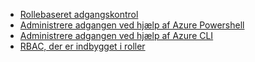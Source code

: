 - [Rollebaseret adgangskontrol](../articles/active-directory/role-based-access-control-configure.md)
- [Administrere adgangen ved hjælp af Azure Powershell](../articles/active-directory/role-based-access-control-manage-access-powershell.md)
- [Administrere adgangen ved hjælp af Azure CLI](../articles/active-directory/role-based-access-control-manage-access-azure-cli.md)
- [RBAC, der er indbygget i roller](../articles/active-directory/role-based-access-built-in-roles.md)
